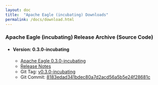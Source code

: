```yaml
---
layout: doc
title:  "Apache Eagle (incubating) Downloads" 
permalink: /docs/download.html
---
```


### **Apache Eagle (incubating) Release Archive (Source Code)** 

* #### Version: 0.3.0-incubating

    * [Apache Eagle 0.3.0-incubating](http://www.gtlib.gatech.edu/pub/apache/incubator/eagle/apache-eagle-0.3.0-incubating/)
    * [Release Notes](https://git-wip-us.apache.org/repos/asf?p=incubator-eagle.git;a=blob_plain;f=CHANGELOG.txt;hb=refs/heads/branch-0.3)
    * Git Tag: [v0.3.0-incubating](https://github.com/apache/incubator-eagle/releases/tag/v0.3.0-incubating)
    * Git Commit: [8183edad341bdec80a7d2acd56a5b5e24f28681c](https://github.com/apache/incubator-eagle/commit/8183edad341bdec80a7d2acd56a5b5e24f28681c)

<br/>